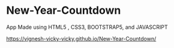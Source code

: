 # New-Year-Countdown
App Made using HTML5 , CSS3, BOOTSTRAP5, and JAVASCRIPT

https://vignesh-vicky-vicky.github.io/New-Year-Countdown/
